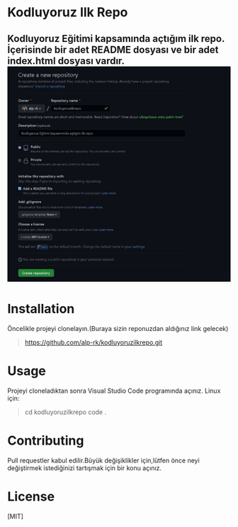 # Kodluyoruz Ilk Repo
Kodluyoruz Eğitimi kapsamında açtığım ilk repo. İçerisinde bir adet README dosyası ve bir adet index.html dosyası vardır.
![Kodluyoruz](https://github.com/alp-rk/kodluyoruzilkrepo/blob/main/ilkrepo.jpg)
---
# Installation
Öncelikle projeyi clonelayın.(Buraya sizin reponuzdan aldığınız link gelecek)
> https://github.com/alp-rk/kodluyoruzilkrepo.git 
# Usage
Projeyi cloneladıktan sonra Visual Studio Code programında açınız.
Linux için:
> cd kodluyoruzilkrepo
> code .
# Contributing
Pull requestler kabul edilir.Büyük değişiklikler için,lütfen önce neyi değiştirmek istediğinizi tartışmak için bir konu açınız.
# License
[MIT]